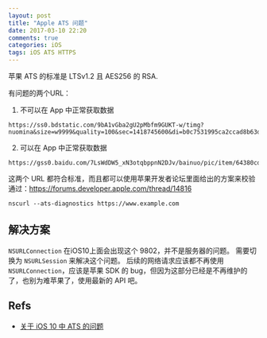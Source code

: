 ```yaml
---
layout: post
title: "Apple ATS 问题"
date: 2017-03-10 22:20
comments: true
categories: iOS
tags: iOS ATS HTTPS
---
```



苹果 ATS 的标准是 LTSv1.2 且 AES256 的 RSA.

有问题的两个URL：  
1. 不可以在 App 中正常获取数据
```
https://ss0.bdstatic.com/9bA1vGba2gU2pMbfm9GUKT-w/timg?nuomina&size=w9999&quality=100&sec=1418745600&di=b0c7531995ca2ccad8b63d5ad53a1fff&src=http%3A%2F%2Fe.hiphotos.baidu.com%2Fbainuo%2Fcrop%253D0%252C1%252C979%252C592%253Bw%253D230%253Bq%253D79%2Fsign%3De9a35c7a3012b31bd3239769bb281a4b%2Ff11f3a292df5e0fe030b493c556034a85edf72f8.jpg
```  
2. 可以在 App 中正常获取数据
```
https://gss0.baidu.com/7LsWdDW5_xN3otqbppnN2DJv/bainuo/pic/item/64380cd7912397dd597ec13f5e82b2b7d0a28782.jpg
```

这两个 URL 都符合标准，而且都可以使用苹果开发者论坛里面给出的方案来校验通过：<https://forums.developer.apple.com/thread/14816>

```
nscurl --ats-diagnostics https://www.example.com
```


## 解决方案

`NSURLConnection` 在iOS10上面会出现这个 9802，并不是服务器的问题。
需要切换为 `NSURLSession` 来解决这个问题。
后续的网络请求应该都不再使用 `NSURLConnection`，应该是苹果 SDK 的 bug，但因为这部分已经是不再维护的了，也别为难苹果了，使用最新的 API 吧。

## Refs

-   [关于 iOS 10 中 ATS 的问题](https://onevcat.com/2016/06/ios-10-ats/)




